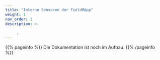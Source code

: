 ```yaml
---
title: "Interne Sensoren der FieldMApp"
weight: 1
nav_order: 1
description: >-
     
     .
---
```


{{% pageinfo %}}
Die Dokumentation ist noch im Aufbau.
{{% /pageinfo %}}
